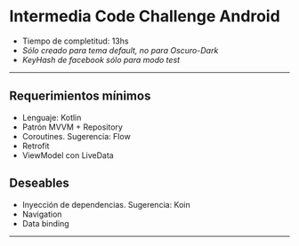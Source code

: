 # Intermedia Code Challenge Android

* Tiempo de completitud: 13hs
*  *Sólo creado para tema default, no para Oscuro-Dark*
*  *KeyHash de facebook sólo para modo test*
------------------------------------
## Requerimientos mínimos
* Lenguaje: Kotlin
* Patrón MVVM + Repository
* Coroutines. Sugerencia: Flow
* Retrofit
* ViewModel con LiveData

## Deseables
* Inyección de dependencias. Sugerencia: Koin
* Navigation
* Data binding
---------------------------------
